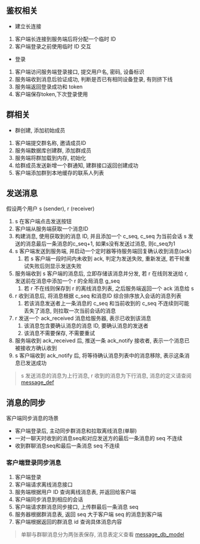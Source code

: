 ## 鉴权相关

- 建立长连接

1. 客户端长连接到服务端后将分配一个临时 ID
2. 客户端登录之前使用临时 ID 交互

- 登录

1. 客户端访问服务端登录接口, 提交用户名, 密码, 设备标识
2. 服务端收到消息后验证成功, 判断是否已有相同设备登录, 有则挤下线
3. 服务端返回登录成功和 token
4. 客户端保存token,下次登录使用

## 群相关

- 群创建, 添加初始成员

1. 客户端提交群名称, 邀请成员ID
2. 服务端数据库创建群, 添加群成员
3. 服务端将群加载到内存, 初始化
4. 给群成员发送新增一个群通知, 建群接口返回创建成功
5. 客户端添加群到本地缓存的联系人列表

## 发送消息

假设两个用户 s (sender), r (receiver)

1. s 在客户端点击发送按钮
2. 客户端从服务端获取一个消息ID
3. 构建消息, 使用获取到的消息 ID, 并且添加一个 c_seq, c_seq 为当前会话 s 发送的消息最后一条消息的c_seq+1, 如果s没有发送过消息, 则c_seq为1
4. s 客户端发送到服务端, 并启动一个定时器等待服务端回复确认收到消息(ack)
    1. 若 s 客户端一段时间内未收到 ack, 判定为发送失败, 重新发送, 若干轮重试失败后则显示发送失败
5. 服务端收到 s 客户端的消息后, 立即存储该消息并分发, 若 r 在线则发送给 r, 发送前在消息中添加一个 r 的全局消息 g_seq
    1. 若 r 不在线则保存到 r 的离线消息列表, 之后服务端返回一个 ack 消息给 s
6. r 收到消息后, 将消息根据 c_seq 和消息ID 综合排序放入会话的消息列表
    1. 若该消息发送者上一条消息的 c_seq 和当前收到的 c_seq 不连续则可能丢失了消息, 则拉取一次当前会话的消息
7. r 发送一个 ack_received 消息给服务器, 表示已收到该消息
    1. 该消息包含要确认消息的消息 ID, 要确认消息的发送者
    2. 该消息不需要保存, 不需要重试
8. 服务端收到 ack_received 后, 推送一条 ack_notify 接收者, 表示一个消息已被接收方确认收到
9. s 客户端收到 ack_notify 后, 将等待确认消息列表中的消息移除, 表示这条消息已发送成功

> s 发送消息的消息为上行消息, r 收到的消息为下行消息, 消息的定义请查阅 [message_def](message_def.md)

## 消息的同步

客户端同步消息的场景

- 客户端登录后, 主动同步群消息和拉取离线消息(单聊)
- 一对一聊天时收到的消息seq和对应发送方的最后一条消息的 seq 不连续
- 收到群聊消息seq和最后一条消息 seq 不连续

### 客户端登录同步消息

1. 客户端登录
2. 客户端请求离线消息接口
3. 服务端根据用户 ID 查询离线消息表, 并返回给客户端
4. 客户端同步消息到相应的会话
5. 客户端请求群消息同步接口, 上传群最后一条消息 seq
6. 服务器根据群消息表, 返回 seq 大于客户端 seq 的消息到客户端
7. 客户端根据返回的群消息 id 查询具体消息内容

> 单聊与群聊消息分为两张表保存, 消息表定义查看 [message_db_model](img/message_db_model.png)